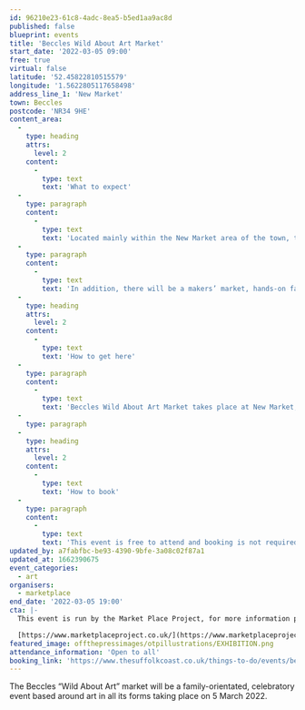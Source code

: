 ```yaml
---
id: 96210e23-61c8-4adc-8ea5-b5ed1aa9ac8d
published: false
blueprint: events
title: 'Beccles Wild About Art Market'
start_date: '2022-03-05 09:00'
free: true
virtual: false
latitude: '52.45822810515579'
longitude: '1.5622805117658498'
address_line_1: 'New Market'
town: Beccles
postcode: 'NR34 9HE'
content_area:
  -
    type: heading
    attrs:
      level: 2
    content:
      -
        type: text
        text: 'What to expect'
  -
    type: paragraph
    content:
      -
        type: text
        text: 'Located mainly within the New Market area of the town, the centre piece will be a set of three life-size marsh ponies created by local artists Sarah Cannell, Rachael Long and Andy Jarrett. A family walking trail linking the three ponies with 12 other hand-crafted ponies and 50 smaller ones will take place across the town.'
  -
    type: paragraph
    content:
      -
        type: text
        text: 'In addition, there will be a makers’ market, hands-on family activities and street entertainment as well as locally-sourced food and drink, all creating a mini festival feel.'
  -
    type: heading
    attrs:
      level: 2
    content:
      -
        type: text
        text: 'How to get here'
  -
    type: paragraph
    content:
      -
        type: text
        text: 'Beccles Wild About Art Market takes place at New Market, NR34 9HE.'
  -
    type: paragraph
  -
    type: heading
    attrs:
      level: 2
    content:
      -
        type: text
        text: 'How to book'
  -
    type: paragraph
    content:
      -
        type: text
        text: 'This event is free to attend and booking is not required. '
updated_by: a7fabfbc-be93-4390-9bfe-3a08c02f87a1
updated_at: 1662390675
event_categories:
  - art
organisers:
  - marketplace
end_date: '2022-03-05 19:00'
cta: |-
  This event is run by the Market Place Project, for more information please get in touch via:

  [https://www.marketplaceproject.co.uk/](https://www.marketplaceproject.co.uk/)
featured_image: offthepressimages/otpillustrations/EXHIBITION.png
attendance_information: 'Open to all'
booking_link: 'https://www.thesuffolkcoast.co.uk/things-to-do/events/beccles-wild-about-art-market'
---
```

The Beccles “Wild About Art” market will be a family-orientated, celebratory event based around art in all its forms taking place on 5 March 2022.